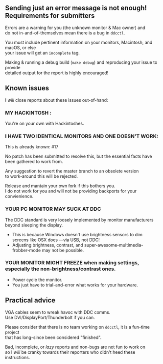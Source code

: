 Sending just an error message is not enough!  
Requirements for submitters
--
Errors are a warning for you (the unknown monitor & Mac owner) and  
do not in-and-of-themselves mean there is a bug in `ddcctl`.

You must include pertinent information on your monitors, Macintosh, and macOS, or else  
your issue will get an `incomplete` tag.

Making & running a debug build (`make debug`) and reproducing your issue to provide  
detailed output for the report is highly encouraged!  

Known issues
--
I _will_ close reports about these issues out-of-hand:  

### __MY HACKINTOSH <whatever>__:  
You're on your own with Hackintoshes.  

### __I HAVE TWO IDENTICAL MONITORS AND ONE DOESN'T WORK__:  
This is already known: #17  

No patch has been submitted to resolve this, but the essential facts have  
been gathered to work from.  

Any suggestion to revert the master branch to an obsolete version  
to work-around this will be rejected.  

Release and mantain your own fork if this bothers you.  
I do not work for you and will not be providing backports for your convienience.  

### __YOUR PC MONITOR MAY SUCK AT DDC__  
The DDC standard is very loosely implemented by monitor manufacturers beyond sleeping the display.  
* This is because Windows doesn't use brightness sensors to dim screens like OSX does —via USB, not DDC!
* Adjusting brightness, contrast, and super-awesome-multimedia-frobber-mode may not be possible.  

### __YOUR MONITOR MIGHT FREEZE__ when making settings, especially the non-brightness/contrast ones.  
* Power cycle the monitor.  
* You just have to trial-and-error what works for your hardware.  

Practical advice
--
VGA cables seem to wreak havoc with DDC comms.  
Use DVI/DisplayPort/Thunderbolt if you can.

Please consider that there is no team working on `ddcctl`, it is a fun-time project  
that has long-since been considered "finished".  

Bad, incomplete, or *lazy* reports and non-bugs are not fun to work on  
so I *will* be cranky towards their reporters who didn't heed these instructions.  
